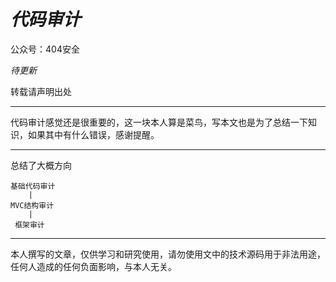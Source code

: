 # _代码审计_ 

公众号：404安全

*待更新*

转载请声明出处

----------

代码审计感觉还是很重要的，这一块本人算是菜鸟，写本文也是为了总结一下知识，如果其中有什么错误，感谢提醒。

----------

总结了大概方向

```
基础代码审计
    |
MVC结构审计
    |
 框架审计

```


----------

本人撰写的文章，仅供学习和研究使用，请勿使用文中的技术源码用于非法用途，任何人造成的任何负面影响，与本人无关。
